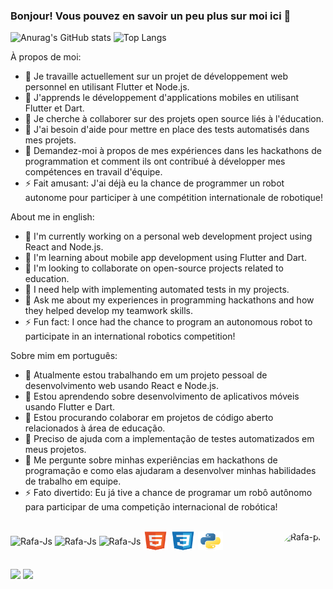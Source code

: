 ### Bonjour! Vous pouvez en savoir un peu plus sur moi ici 👋

![Anurag's GitHub stats](https://github-readme-stats-sigma-five.vercel.app/api?username=wellintonp&show_icons=true&include_all_commits=true&count_private=true&theme=react&line_height=33)
![Top Langs](https://github-readme-stats-sigma-five.vercel.app/api/top-langs/?username=wellintonp&theme=react&line_height=40&hide=css)


À propos de moi:

- 🔭 Je travaille actuellement sur un projet de développement web personnel en utilisant Flutter et Node.js.
- 🌱 J'apprends le développement d'applications mobiles en utilisant Flutter et Dart.
- 👯 Je cherche à collaborer sur des projets open source liés à l'éducation.
- 🤔 J'ai besoin d'aide pour mettre en place des tests automatisés dans mes projets.
- 💬 Demandez-moi à propos de mes expériences dans les hackathons de programmation et comment ils ont contribué à développer mes compétences en travail d'équipe.
- ⚡ Fait amusant: J'ai déjà eu la chance de programmer un robot autonome pour participer à une compétition internationale de robotique!

About me in english:

- 🔭 I'm currently working on a personal web development project using React and Node.js.
- 🌱 I'm learning about mobile app development using Flutter and Dart.
- 👯 I'm looking to collaborate on open-source projects related to education.
- 🤔 I need help with implementing automated tests in my projects.
- 💬 Ask me about my experiences in programming hackathons and how they helped develop my teamwork skills.
- ⚡ Fun fact: I once had the chance to program an autonomous robot to participate in an international robotics competition!

Sobre mim em português:

- 🔭 Atualmente estou trabalhando em um projeto pessoal de desenvolvimento web usando React e Node.js.
- 🌱 Estou aprendendo sobre desenvolvimento de aplicativos móveis usando Flutter e Dart.
- 👯 Estou procurando colaborar em projetos de código aberto relacionados à área de educação.
- 🤔 Preciso de ajuda com a implementação de testes automatizados em meus projetos.
- 💬 Me pergunte sobre minhas experiências em hackathons de programação e como elas ajudaram a desenvolver minhas habilidades de trabalho em equipe.
- ⚡ Fato divertido: Eu já tive a chance de programar um robô autônomo para participar de uma competição internacional de robótica!



<div style="display: inline_block"><br>
  <img align="center" alt="Rafa-Js" height="30" width="40" src="https://cdn.jsdelivr.net/gh/devicons/devicon/icons/apple/apple-original.svg">
  <img align="center" alt="Rafa-Js" height="30" width="40" src="https://cdn.jsdelivr.net/gh/devicons/devicon/icons/android/android-plain.svg">
  <img align="center" alt="Rafa-Js" height="30" width="40" src="https://cdn.jsdelivr.net/gh/devicons/devicon/icons/flutter/flutter-original.svg">
  <img align="center" alt="Rafa-HTML" height="30" width="40" src="https://raw.githubusercontent.com/devicons/devicon/master/icons/html5/html5-original.svg">
  <img align="center" alt="Rafa-CSS" height="30" width="40" src="https://raw.githubusercontent.com/devicons/devicon/master/icons/css3/css3-original.svg">
  <img align="center" alt="Rafa-Python" height="30" width="40" src="https://raw.githubusercontent.com/devicons/devicon/master/icons/python/python-original.svg">
  <img align="right" alt="Rafa-pic" height="150" style="border-radius:50px;" src="https://cdn.openai.com/labs/images/An%20oil%20painting%20portrait%20of%20a%20capybara%20wearing%20medieval%20royal%20robes%20and%20an%20ornate%20crown%20on%20a%20dark%20background.webp?v=1">
</div>
  
  ##
 
<div> 
  <a href="https://www.youtube.com/channel/UCFkZ2w0W_926MwMWp3cJF0Q" target="_blank"><img src="https://img.shields.io/badge/YouTube-FF0000?style=for-the-badge&logo=youtube&logoColor=white" target="_blank"></a>
  <a href="https://www.instagram.com/wellintonp_/" target="_blank"><img src="https://img.shields.io/badge/-Instagram-%23E4405F?style=for-the-badge&logo=instagram&logoColor=white" target="_blank"></a>
  
</div>
